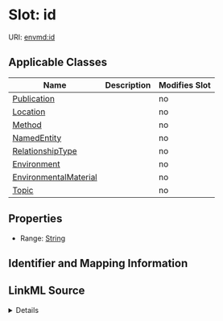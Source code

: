 

# Slot: id

URI: [envmd:id](http://w3id.org/ontogpt/environmental-metadataid)



<!-- no inheritance hierarchy -->





## Applicable Classes

| Name | Description | Modifies Slot |
| --- | --- | --- |
| [Publication](Publication.md) |  |  no  |
| [Location](Location.md) |  |  no  |
| [Method](Method.md) |  |  no  |
| [NamedEntity](NamedEntity.md) |  |  no  |
| [RelationshipType](RelationshipType.md) |  |  no  |
| [Environment](Environment.md) |  |  no  |
| [EnvironmentalMaterial](EnvironmentalMaterial.md) |  |  no  |
| [Topic](Topic.md) |  |  no  |







## Properties

* Range: [String](String.md)





## Identifier and Mapping Information








## LinkML Source

<details>
```yaml
name: id
alias: id
domain_of:
- NamedEntity
- Publication
range: string

```
</details>